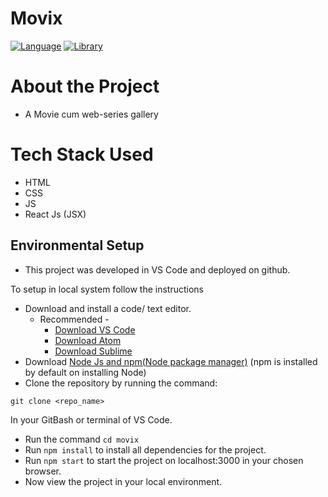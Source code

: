 # Movix

[![Language](https://img.shields.io/badge/Language-Javascript-brightgreen.svg?style=flat)](https://www.javascript.com/)
[![Library](https://img.shields.io/badge/Library-Reactjs-red.svg?style=flat)](https://reactjs.org/)

# About the Project
- A Movie cum web-series gallery

# Tech Stack Used
- HTML
- CSS
- JS
- React Js (JSX)

## Environmental Setup
- This project was developed in VS Code and deployed on github.

To setup in local system follow the instructions
- Download and install a code/ text editor.
  - Recommended -
    - [Download VS Code](https://code.visualstudio.com/download)
    - [Download Atom](https://atom.io/)
    - [Download Sublime](https://www.sublimetext.com/3)
- Download [Node Js and npm(Node package manager)](https://nodejs.org/en/) (npm is installed by default on installing Node)
- Clone the repository by running the command:
```
git clone <repo_name>
```
In your GitBash or terminal of VS Code.
- Run the command `cd movix`
- Run `npm install` to install all dependencies for the project.
- Run `npm start` to start the project on localhost:3000 in your chosen browser.
- Now view the project in your local environment.
